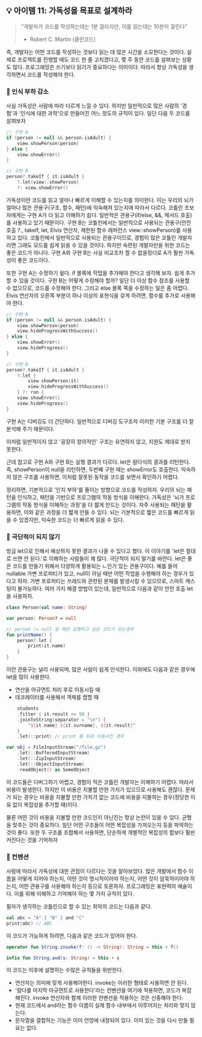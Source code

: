 ## 💡 아이템 11: 가독성을 목표로 설계하라

> “개발자가 코드를 작성하는데는 1분 걸리지만, 이를 읽는데는 10분이 걸린다”
> - Robert C. Martin (클린코드)

즉, 개발자는 어떤 코드를 작성하는 것보다 읽는 데 많은 시간을 소모한다는 것이다.
실제로 프로젝트를 진행할 때도 코드 한 줄 고치겠다고, 몇 주 동안 코드를 살펴보는 상황도 많다.
프로그래밍은 쓰기보다 읽기가 중요하다는 의미이다.
따라서 항상 가독성을 생각하면서 코드를 작성해야 한다.

### 📌 인식 부하 감소

사실 가독성은 사람에 따라 다르게 느낄 수 있다.
하지만 일반적으로 많은 사람의 '경험'과 '인식에 대한 과학'으로 만들어진 어느 정도의 규칙이 있다.
일단 다음 두 코드를 살펴보자

```kotlin
// 구현 A
if (person != null && person.isAdult) {
    view.showPerson(person)
} else {
    view.showError()
}

// 구현 B
person?.takeIf { it.isAdult }
    ?.let(view::showPerson)
    ?: view.showError()
```

가독성이란 코드를 읽고 얼마나 빠르게 이해할 수 있는지를 의미한다.
이는 우리의 뇌가 얼마나 많은 관용구(구조, 함수, 패턴)에 익숙해져 있는지에 따라서 다르다.
코틀린 초보자에게는 구현 A가 더 읽고 이해하기 쉽다.
일반적은 관용구(if/else, &&, 메서드 호출)를 사용하고 있기 때문이다.
구현 B는 코틀린에서는 일반적으로 사용되는 관용구(안전 호출 ?., takeIf, let, Elvis 연산자, 제한된 함수 레퍼런스 view::showPerson)를 사용하고 있다.
코틀린에서 일반적으로 사용되는 관용구이므로, 경험이 많은 코틀린 개발자라면 그래도 모드를 쉽게 읽을 수 있을 것이다.
하지만 숙련된 개발자만을 위한 코드는 좋은 코드가 아니다.
구현 A와 구현 B는 사실 비교조차 할 수 없을정더로 A가 훨씬 가독성이 좋은 코드이다.

또한 구현 A는 수정하기 슆다.
if 블록에 작업을 추가해야 한다고 생각해 보자.
쉽게 추가할 수 있을 것이다.
구현 B는 어떻게 수정해야 할까?
일단 더 이상 함수 참조를 사용할 수 없으므로, 코드를 수정해야 한다.
그리고 else 블록 쪽을 수정하는 일은 좀 어렵다.
Elvis 연산자의 오른쪽 부분이 하나 이상의 표현식을 갖게 하려면, 함수를 추가로 사용해야 한다.

```kotlin
// 구현 A
if (person != null && person.isAdult) {
    view.showPerson(person)
    view.hideProgressWithSuccess()
} else {
    view.showError()
    view.hideProgress()
}

// 구현 B
person?.takeIf { it.isAdult }
    ?.let {
        view.showPerson(it)
        view.hideProgressWithSuccess()
    } ?: run {
    view.showError()
    view.hideProgress()
}
```

구현 A는 디버깅도 더 간단하다.
일반적으로 디버깅 도구조차 이러한 기본 구조를 더 잘 분석해 주기 때문이다.

이처럼 일반적이지 않고 '굉장히 창의적인' 구조는 유연하지 않고, 지원도 제대로 받지 못한다.

근데 참고로 구현 A와 구현 B는 실행 결과가 다르다.
let은 람다식의 결과를 리턴한다.
즉, showPerson이 null을 리턴하면, 두번째 구현 때는 showError도 호출한다.
익숙하지 않은 구조를 사용하면, 이처럼 잘못된 동작을 코드를 보면서 확인하기 어렵다.

정리하면, 기본적으로 '인지 부하'를 줄이는 방향으로 코드를 작성하자.
우리의 뇌는 패턴을 인식하고, 패턴을 기반으로 프로그램의 작동 방식을 이해한다.
가독성은 '뇌가 프로그램의 작동 방식을 이해하는 과정'을 더 짧게 만드는 것이다.
자주 사용되는 패턴을 활용하면, 이와 같은 과정을 더 짧게 만들 수 있다.
뇌는 기본적으로 짧은 코드를 빠르게 읽을 수 있겠지만, 익숙한 코드는 더 빠르게 읽을 수 있다.

### 📌 극단적이 되지 않기

방금 let으로 인해서 예상하지 못한 결과가 나올 수 있다고 했다.
이 이야기를 'let은 절대로 쓰면 안 된다.'로 이해하는 사람들이 꽤 많다.
극단적이 되지 말기를 바란다.
let은 좋은 코드를 만들기 위해서 다양하게 활용되는 ㄴ인기 있는 관용구이다.
예를 들어 nullable 가변 프로퍼티가 있고, null이 아닐 때만 어떤 작업을 수행해야 하는 경우가 있다고 하자.
가변 프로퍼티는 쓰레드와 관련된 문제를 발생시킬 수 있으므로, 스마트 캐스팅이 불가능하다.
여러 가지 해결 방법이 있는데, 일반적으로 다음과 같이 안전 호출 let을 사용하자.

```kotlin
class Person(val name: String)

var person: Person? = null

// person != null 일 때만 실행하고 싶은 코드가 있는경우
fun printName() {
    person?.let {
        print(it.name)
    }
}
```

이런 관용구는 널리 사용되며, 많은 사람이 쉽게 인식한다.
이외에도 다음과 같은 경우에 let을 많이 사용한다.

- 연산을 아규먼트 처리 후로 이동시킬 때
- 데코레이터를 사용해서 객체를 랩할 때

```kotlin
    students
    .filter { it.result >= 50 }
    .joinToString(separator = "\n") {
        "${it.name} ${it.surname}, ${it.result}"
    }
    .let(::print) // print 를 뒤로 이동시킨 경우

var obj = FileInputStream("/file.gz")
    .let(::BufferedInputStream)
    .let(::ZipInputStream)
    .let(::ObjectInputStream)
    .readObject() as SomeObject
```

이 코드들은 디버그하기 어렵고, 경험이 적은 코틀린 개발자는 이해하기 어렵다.
따라서 비용이 발생한다.
하지만 이 비용은 지불할 만한 가치가 있으므로 사용해도 괜찮다.
문제가 되는 경우는 비용을 지불할 만한 가치가 없는 코드에 비용을 지불하는 경우(정당한 이유 없이 복잡성을 추가할 때)이다.

물론 어떤 것이 비용을 지불할 만한 코드인지 아닌진는 항상 논란이 있을 수 있다.
균형을 맞추는 것이 중요하다.
일단 어떤 구조들이 어떤 복잡성을 가져오는지 등을 파악하는 것이 좋다.
또한 두 구조를 조합해서 사용하면, 단순하게 개별적인 복잡성의 합보다 훨씬 커진다는 것을 기억하자

### 📌 컨벤션

사람에 따라서 가독성에 대한 관점이 다르다는 것을 알아보았다.
많은 개발에서 함수 이름을 어떻게 지어야 하는지, 어떤 것이 명시적이어야 하는지, 어떤 것이 암묵적이어야 하는지, 어떤 관용구를 사용해야 하는지 등으로 토론하자.
프로그래밍은 표현력의 예술이다.
이를 위해 이해하고 기억해야 하는 몇 가지 규칙이 있다.

필자가 생각하는 코틀린으로 할 수 있는 최악의 코드는 다음과 같다.

```kotlin
val abc = "A" { "B" } and "C"
print(abc) // ABC
```

이 코드가 가능하게 하려면, 다음과 같은 코드가 있어야 한다.

```kotlin
operator fun String.invoke(f: () -> String): String = this + f()

infix fun String.and(s: String) = this + s
```

이 코드는 이후에 설명하는 수많은 규칙들을 위반한다.

- 연산자는 의미에 맞게 사용해야한다. invoke는 이러한 형태로 사용하면 안 된다.
- '람다를 마지막 아규먼트로 사용한다'라는 컨벤션을 여기에 적용하면, 코드가 복잡해진다. invoke 연산자와 함께 이러한 컨벤션을 적용하는 것은 신중해야 한다.
- 현재 코드에서 and라는 함수 이름이 실제 함수 내부에서 이루어지는 처리와 맞지 않는다.
- 문자열을 결합하는 기능은 이미 언엉에 내장되어 있다. 이미 있는 것을 다시 만들 필요는 없다.



